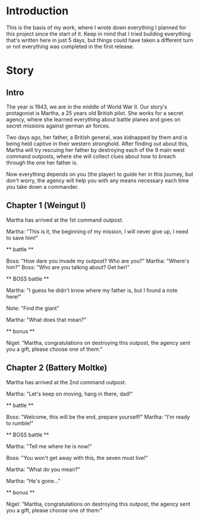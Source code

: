 # Introduction

This is the basis of my work, where I wrote down everything I planned for this project since the start of it. Keep in mind that I tried building everything that's written here in just 5 days, but things could have taken a different turn or not everything was completed in the first release.

# Story

## Intro

The year is 1943, we are in the middle of World War II. Our story's protagonist is Martha, a 25 years old British pilot. She works for a secret agency, where she learned everything about battle planes and goes on secret missions against german air forces.

Two days ago, her father, a British general, was kidnapped by them and is being held captive in their western stronghold.
After finding out about this, Martha will try rescuing her father by destroying each of the 9 main west command outposts, where she will collect clues about how to breach through the one her father is.

Now everything depends on you (the player) to guide her in this journey, but don't worry, the agency will help you with any means necessary each time you take down a commander.

## Chapter 1 (Weingut I)

Martha has arrived at the 1st command outpost.

Martha: "This is it, the beginning of my mission, I will never give up, I need to save him!"

** battle **

Boss: "How dare you invade my outpost? Who are you?"
Martha: "Where's him?"
Boss: "Who are you talking about? Get her!"

** BOSS battle **

Martha: "I guess he didn't know where my father is, but I found a note here!"

Note: "Find the giant"

Martha: "What does that mean?"

** bonus **

Nigel: "Martha, congratulations on destroying this outpost, the agency sent you a gift, please choose one of them:"

## Chapter 2 (Battery Moltke)

Martha has arrived at the 2nd command outpost.

Martha: "Let's keep on moving, hang in there, dad!"

** battle **

Boss: "Welcome, this will be the end, prepare yourself!"
Martha: "I'm ready to rumble!"

** BOSS battle **

Martha: "Tell me where he is now!"

Boss: "You won't get away with this, the seven must live!"

Martha: "What do you mean?"

Martha: "He's gone..."

** bonus **

Nigel: "Martha, congratulations on destroying this outpost, the agency sent you a gift, please choose one of them:"

